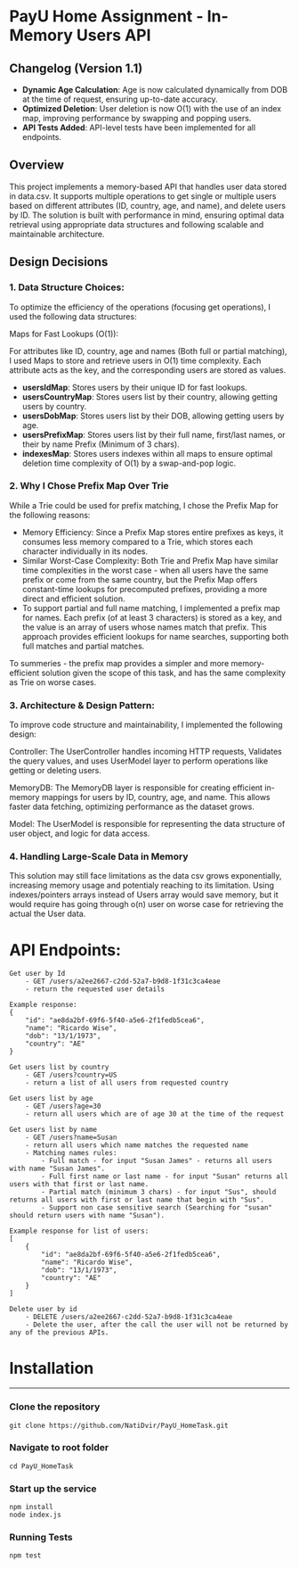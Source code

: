 # PayU Home Assignment - In-Memory Users API

## Changelog (Version 1.1)
* **Dynamic Age Calculation**: Age is now calculated dynamically from DOB at the time of request, ensuring up-to-date accuracy.
* **Optimized Deletion**: User deletion is now O(1) with the use of an index map, improving performance by swapping and popping users.
* **API Tests Added**: API-level tests have been implemented for all endpoints.

## Overview
This project implements a memory-based API that handles user data stored in data.csv. 
It supports multiple operations to get single or multiple users based on different attributes (ID, country, age, and name), and delete users by ID.
The solution is built with performance in mind, ensuring optimal data retrieval using appropriate data structures and following scalable and maintainable architecture.

## Design Decisions
### **1. Data Structure Choices**:
To optimize the efficiency of the operations (focusing get operations), I used the following data structures:

Maps for Fast Lookups (O(1)):

For attributes like ID, country, age and names (Both full or partial matching), I used Maps to store and retrieve users in O(1) time complexity. Each attribute acts as the key, and the corresponding users are stored as values.
* **usersIdMap**: Stores users by their unique ID for fast lookups.
* **usersCountryMap**: Stores users list by their country,  allowing getting users by country.
* **usersDobMap**: Stores users list by their DOB, allowing getting users by age.
* **usersPrefixMap**: Stores users list by their full name, first/last names, or their by name Prefix (Minimum of 3 chars).
* **indexesMap**: Stores users indexes within all maps to ensure optimal deletion time complexity of O(1) by a swap-and-pop logic.

### **2. Why I Chose Prefix Map Over Trie**
While a Trie could be used for prefix matching, I chose the Prefix Map for the following reasons:

* Memory Efficiency: Since a Prefix Map stores entire prefixes as keys, it consumes less memory compared to a Trie, which stores each character individually in its nodes.
* Similar Worst-Case Complexity: Both Trie and Prefix Map have similar time complexities in the worst case - when all users have the same prefix or come from the same country, but the Prefix Map offers constant-time lookups for precomputed prefixes, providing a more direct and efficient solution.
* To support partial and full name matching, I implemented a prefix map for names. Each prefix (of at least 3 characters) is stored as a key, and the value is an array of users whose names match that prefix.
This approach provides efficient lookups for name searches, supporting both full matches and partial matches.

To summeries - the prefix map provides a simpler and more memory-efficient solution given the scope of this task, and has the same complexity as Trie on worse cases.

### **3. Architecture & Design Pattern**:
To improve code structure and maintainability, I implemented the following design:

Controller: 
The UserController handles incoming HTTP requests, Validates the query values, and uses UserModel layer to perform operations like getting or deleting users.

MemoryDB:
The MemoryDB layer is responsible for creating efficient in-memory mappings for users by ID, country, age, and name. This allows faster data fetching, optimizing performance as the dataset grows.

Model:
The UserModel is responsible for representing the data structure of user object, and logic for data access.

### **4. Handling Large-Scale Data in Memory**
This solution may still face limitations as the data csv grows exponentially, increasing memory usage and potentialy reaching to its limitation.
Using indexes/pointers arrays instead of Users array would save memory, but it would require has going through o(n) user on worse case for retrieving the actual the User data.

# API Endpoints:
```
Get user by Id
    - GET /users/a2ee2667-c2dd-52a7-b9d8-1f31c3ca4eae
    - return the requested user details 

Example response:
{
    "id": "ae8da2bf-69f6-5f40-a5e6-2f1fedb5cea6",
    "name": "Ricardo Wise",
    "dob": "13/1/1973",
    "country": "AE"
}

Get users list by country
    - GET /users?country=US
    - return a list of all users from requested country

Get users list by age
    - GET /users?age=30
    - return all users which are of age 30 at the time of the request

Get users list by name
    - GET /users?name=Susan
    - return all users which name matches the requested name
    - Matching names rules:
        - Full match - for input "Susan James" - returns all users with name "Susan James".
        - Full first name or last name - for input "Susan" returns all users with that first or last name.
        - Partial match (minimum 3 chars) - for input "Sus", should returns all users with first or last name that begin with "Sus".
        - Support non case sensitive search (Searching for "susan" should return users with name "Susan").

Example response for list of users:
[    
    {
        "id": "ae8da2bf-69f6-5f40-a5e6-2f1fedb5cea6",
        "name": "Ricardo Wise",
        "dob": "13/1/1973",
        "country": "AE"
    }
]

Delete user by id
    - DELETE /users/a2ee2667-c2dd-52a7-b9d8-1f31c3ca4eae
    - Delete the user, after the call the user will not be returned by any of the previous APIs.
```

# Installation
---

### Clone the repository
```
git clone https://github.com/NatiDvir/PayU_HomeTask.git
```

### Navigate to root folder
```
cd PayU_HomeTask
```
### Start up the service
```
npm install
node index.js
```
### Running Tests
```
npm test
```
